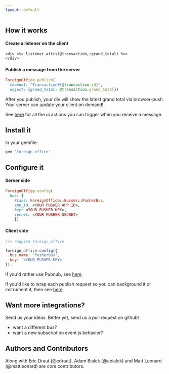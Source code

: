 ```yaml
---
layout: default
---
```


## How it works
#### Create a listener on the client
```HTML+ERB
<div <%= listener_attrs(@transaction,:grand_total) %>>
</div>
```
#### Publish a message from the server
```ruby
ForeignOffice.publish(
  channel: "Transaction#{@transaction.id}",
  object: {grand_total: @transaction.grand_total})
```

After you publish, your div will show the latest grand total via browser-push. Your server can update your client on demand!

See [here](/foreign-office/ui_actions.html) for all the ui actions you can trigger when you receive a message.

## Install it

In your gemfile:

```ruby
gem 'foreign_office'
```

## Configure it

#### Server side
```ruby
ForeignOffice.config(
  bus: {
    klass: ForeignOffice::Busses::PusherBus,
    app_id: <YOUR PUSHER APP ID>,
    key: <YOUR PUSHER KEY>,
    secret: <YOUR PUSHER SECRET>
    })
```
#### Client side

```javascript
//= require foreign_office
```

```javascript
foreign_office.config({
  bus_name: 'PusherBus',
  key: '<YOUR PUSHER KEY>'
});
```
If you'd rather use Pubnub, see [here](/foreign-office/pubnub_config.html).

If you'd like to wrap each publish request so you can background it or instrument it, then see [here](/foreign-office/publish_wrapper.html).

## Want more integrations?
Send us your ideas. Better yet, send us a pull request on github!

* want a different bus?
* want a new subscription event js behavior?


## Authors and Contributors
Along with Eric Draut (@edraut), Adam Bialek (@abialek) and Matt Leonard (@mattleonard) are core contributors.
